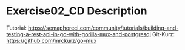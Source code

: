 # Exercise02_CD Description

Tutorial: https://semaphoreci.com/community/tutorials/building-and-testing-a-rest-api-in-go-with-gorilla-mux-and-postgresql
Git-Kurz: https://github.com/mrckurz/go-mux

